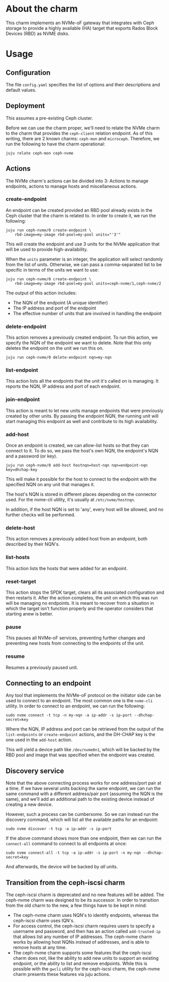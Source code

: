 # About the charm

This charm implements an NVMe-oF gateway that integrates with Ceph storage to
provide a highly available (HA) target that exports Rados Block Devices (RBD) as
NVME disks.

# Usage

## Configuration

The file `config.yaml` specifies the list of options and their descriptions and
default values.

## Deployment

This assumes a pre-existing Ceph cluster.

Before we can use the charm proper, we'll need to relate the NVMe charm to the
charm that provides the `ceph-client` relation endpoint. As of this writing, there
are 2 known charms: `ceph-mon` and `microceph`. Therefore, we run the following
to have the charm operational:

    juju relate ceph-mon ceph-nvme

## Actions

The NVMe charm's actions can be divided into 3: Actions to manage endpoints,
actions to manage hosts and miscellaneous actions.

### create-endpoint

An endpoint can be created provided an RBD pool already exists in the Ceph
cluster that the charm is related to. In order to create it, we run the
following:

    juju run ceph-nvme/0 create-endpoint \
        rbd-image=my-image rbd-pool=my-pool units="'3'"

This will create the endpoint and use 3 units for the NVMe application that
will be used to provide high-availability.

When the `units` parameter is an integer, the application will select randomly
from the list of units. Otherwise, we can pass a comma-separated list to be
specific in terms of the units we want to use:

    juju run ceph-nvme/0 create-endpoint \
        rbd-image=my-image rbd-pool=my-pool units=ceph-nvme/1,ceph-nvme/2

The output of this action includes:
  - The NQN of the endpoint (A unique identifier)
  - The IP address and port of the endpoint
  - The effective number of units that are involved in handling the endpoint

### delete-endpoint

This action removes a previously created endpoint. To run this action, we specify
the NQN of the endpoint we want to delete. Note that this only deletes the endpoint
on the unit we run this on.

    juju run ceph-nvme/0 delete-endpoint nqn=my-nqn

### list-endpoint

This action lists all the endpoints that the unit it's called on is managing. It
reports the NQN, IP address and port of each endpoint.

### join-endpoint

This action is meant to let new units manage endpoints that were previously created
by other units. By passing the endpoint NQN, the running unit will start managing
this endpoint as well and contribute to its high availability.

### add-host

Once an endpoint is created, we can allow-list hosts so that they can connect to it.
To do so, we pass the host's own NQN, the endpoint's NQN and a password (or key).

    juju run ceph-nvme/0 add-host hostnqn=host-nqn nqn=endpoint-nqn key=dhchap-key

This will make it possible for the host to connect to the endpoint with the specified
NQN on any unit that manages it.

The host's NQN is stored in different places depending on the connector used. For the
nvme-cli utility, it's usually at `/etc/nvme/hostnqn`.

In addition, if the host NQN is set to 'any', every host will be allowed, and no further
checks will be performed.

### delete-host

This action removes a previously added host from an endpoint, both described
by their NQN's.

### list-hosts

This action lists the hosts that were added for an endpoint.

### reset-target

This action stops the SPDK target, clears all its associated configuration and
then restarts it. After the action completes, the unit on which this was run
will be managing no endpoints. It is meant to recover from a situation in which
the target isn't function properly and the operator considers that starting
anew is better.

### pause

This pauses all NVMe-oF services, preventing further changes and preventing
new hosts from connecting to the endpoints of the unit.

### resume

Resumes a previously paused unit.

## Connecting to an endpoint

Any tool that implements the NVMe-oF protocol on the initiator side can be
used to connect to an endpoint. The most common one is the `nvme-cli`
utility. In order to connect to an endpoint, we can run the following:

    sudo nvme connect -t tcp -n my-nqn -a ip-addr -s ip-port --dhchap-secret=key

Where the NQN, IP address and port can be retrieved from the output of the
`list-endpoints` or `create-endpoint` actions, and the DH-CHAP key is the one
used in the `add-host` action.

This will yield a device path like `/dev/nvme0n1`, which will be backed by
the RBD pool and image that was specified when the endpoint was created.

## Discovery service

Note that the above connecting process works for one address/port pair
at a time. If we have several units backing the same endpoint, we can
run the same command with a different address/pair port (assuming the
NQN is the same), and we'll add an additional path to the existing device
instead of creating a new device.

However, such a process can be cumbersome. So we can instead run the discovery
command, which will list all the available paths for an endpoint:

    sudo nvme discover -t tcp -a ip-addr -s ip-port

If the above command shows more than one endpoint, then we can run the
`connect-all` command to connect to all endpoints at once:

    sudo nvme connect-all -t tcp -a ip-addr -s ip-port -n my-nqn --dhchap-secret=key

And afterwards, the device will be backed by _all_ units.

## Transition from the ceph-iscsi charm

The ceph-iscsi charm is deprecated and no new features will be added. The ceph-nvme
charm was designed to be its successor. In order to transition from the old charm
to the new, a few things have to be kept in mind:

- The ceph-nvme charm uses NQN's to identify endpoints, whereas the ceph-iscsi charm
  uses IQN's. 
- For access control, the ceph-iscsi charm requires users to specify a username and
  password, and then has an action called `add-trusted-ip` that allows list any
  number of IP addresses. The ceph-nvme charm works by allowing host NQNs instead of
  addresses, and is able to remove hosts at any time.
- The ceph-nvme charm supports some features that the ceph-iscsi charm does not, like
  the ability to add new units to support an existing endpoint, or the ability to
  list and remove endpoints. While this is possible with the `gwcli` utility for the
  ceph-iscsi charm, the ceph-nvme charm presents these features via juju actions.
